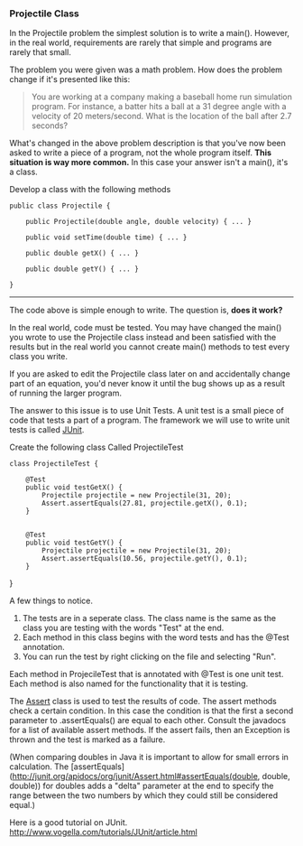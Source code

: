 ### Projectile Class
In the Projectile problem the simplest solution is to write a main(). However, in the real world, requirements are rarely that simple and programs are rarely that small. 

The problem you were given was a math problem. How does the problem change if it's presented like this:

>You are working at a company making a baseball home run simulation program. For instance, a batter hits a ball at a 31 degree angle with a velocity of 20 meters/second. What is the location of the ball after 2.7 seconds?

What's changed in the above problem description is that you've now been asked to write a piece of a program, not the whole program itself. **This situation is way more common.** In this case your answer isn't a main(), it's a class.

Develop a class with the following methods

    public class Projectile {

	    public Projectile(double angle, double velocity) { ... }
	
	    public void setTime(double time) { ... }
	
	    public double getX() { ... }
	
	    public double getY() { ... }
	
    }
    
---

The code above is simple enough to write. The question is, **does it work?**

In the real world, code must be tested. You may have changed the main() you wrote to use the Projectile class instead and been satisfied with the results but in the real world you cannot create main() methods to test every class you write.

If you are asked to edit the Projectile class later on and accidentally change part of an equation, you'd never know it until the bug shows up as a result of running the larger program.

The answer to this issue is to use Unit Tests. A unit test is a small piece of code that tests a part of a program. The framework we will use to write unit tests is called [JUnit](http://www.junit.org).

Create the following class Called ProjectileTest

    class ProjectileTest {

	    @Test
	    public void testGetX() {
		    Projectile projectile = new Projectile(31, 20);
		    Assert.assertEquals(27.81, projectile.getX(), 0.1);
	    }
	

	    @Test
	    public void testGetY() {
		    Projectile projectile = new Projectile(31, 20);
		    Assert.assertEquals(10.56, projectile.getY(), 0.1);
	    }
	
}

A few things to notice.
1. The tests are in a seperate class. The class name is the same as the class you are testing with the words "Test" at the end.
2. Each method in this class begins with the word tests and has the @Test annotation.
3. You can run the test by right clicking on the file and selecting "Run".

Each method in ProjecileTest that is annotated with @Test is one unit test. Each method is also named for the functionality that it is testing. 

The [Assert](http://junit.org/apidocs/org/junit/Assert.html) class is used to test the results of code. The assert methods check a certain condition. In this case the condition is that the first a second parameter to .assertEquals() are equal to each other. Consult the javadocs for a list of available assert methods. If the assert fails, then an Exception is thrown and the test is marked as a failure.

(When comparing doubles in Java it is important to allow for small errors in calculation. The [assertEquals](http://junit.org/apidocs/org/junit/Assert.html#assertEquals(double, double, double)) for doubles adds a "delta" parameter at the end to specify the range between the two numbers by which they could still be considered equal.)

Here is a good tutorial on JUnit.
http://www.vogella.com/tutorials/JUnit/article.html


    

